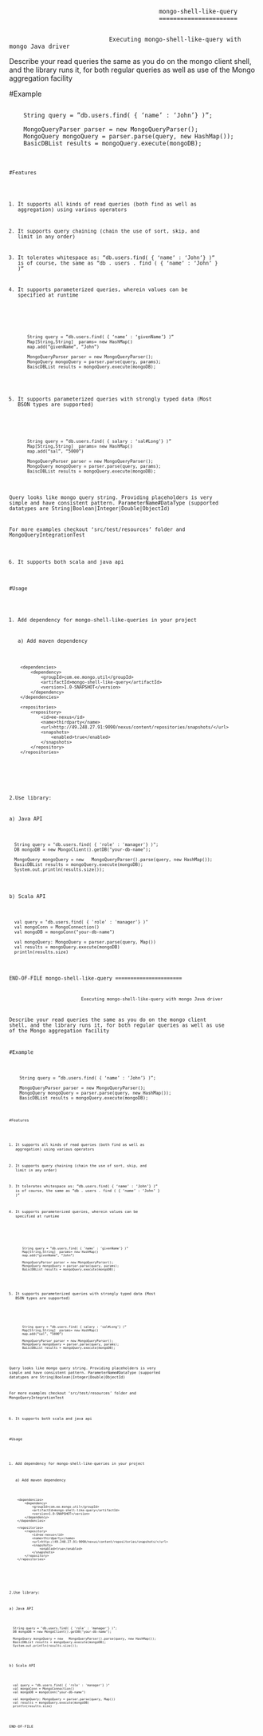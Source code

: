                                               mongo-shell-like-query
                                              ======================


                                Executing mongo-shell-like-query with mongo Java driver

Describe your read queries the same as you do on the mongo client shell, and the library runs it, for both regular queries as well as use of the Mongo aggregation facility

#Example
<pre><code>
    String query = ”db.users.find( { ‘name’ : ‘John’} )”;

    MongoQueryParser parser = new MongoQueryParser();
    MongoQuery mongoQuery = parser.parse(query, new HashMap());
    BasicDBList results = mongoQuery.execute(mongoDB);
<code></pre>
#Features

1. It supports all kinds of read queries (both find as well as aggregation) using various operators

2. It supports query chaining (chain the use of sort, skip, and limit in any order)

3. It tolerates whitespace as: ”db.users.find( { ‘name’ :   ‘John’} )” is of course, the same as 
   ”db   .   users  .  find  (  {   ‘name’   :   ‘John’   }   )”

4. It supports parameterized queries, wherein values can be specified at runtime

 <pre><code>
       String query = ”db.users.find( { ‘name’ : ‘givenName’} )”
       Map[String,String]  params= new HashMap()
       map.add(“givenName”, “John”)

       MongoQueryParser parser = new MongoQueryParser();
       MongoQuery mongoQuery = parser.parse(query, params);
       BaiscDBList results = mongoQuery.execute(mongoDB);
</code></pre>

5. It supports parameterized queries with strongly typed data (Most BSON types are supported)

 <pre><code>
       String query = ”db.users.find( { salary : ‘sal#Long’} )” 
       Map[String,String]  params= new HashMap()
       map.add(“sal”, “5000”)

       MongoQueryParser parser = new MongoQueryParser();
       MongoQuery mongoQuery = parser.parse(query, params);
       BaiscDBList results = mongoQuery.execute(mongoDB);
</code></pre>

 Query looks like mongo query string. Providing placeholders is very simple and have consistent pattern.
ParameterName#DataType (supported datatypes are String|Boolean|Integer|Double|ObjectId)

 For more examples checkout ‘src/test/resources’ folder and MongoQueryIntegrationTest

6. It supports both scala and java api 

#Usage

1. Add dependency for mongo-shell-like-queries in your project

   a) Add maven dependency

   <pre><code>
    &lt;dependencies>
        &lt;dependency>
            &lt;groupId>com.ee.mongo.util&lt;/groupId>
            &lt;artifactId>mongo-shell-like-query&lt;/artifactId>
            &lt;version>1.0-SNAPSHOT&lt;/version>
        &lt;/dependency>
    &lt;/dependencies>

    &lt;repositories>
        &lt;repository>
            &lt;id>ee-nexus&lt;/id>
            &lt;name>thirdparty&lt;/name>
            &lt;url>http://49.248.27.91:9090/nexus/content/repositories/snapshots/&lt;/url>
            &lt;snapshots>
                &lt;enabled>true&lt;/enabled>
            &lt;/snapshots>
        &lt;/repository>
    &lt;/repositories>

  </code></pre> 

2.Use library:

  a) Java API
<pre><code>
  String query = "db.users.find( { 'role' : 'manager'} )";
  DB mongoDB = new MongoClient().getDB("your-db-name");

  MongoQuery mongoQuery = new   MongoQueryParser().parse(query, new HashMap<String, String>());
  BasicDBList results = mongoQuery.execute(mongoDB);
  System.out.println(results.size());
</code></pre>
   b) Scala API
<pre><code>
  val query = "db.users.find( { 'role' : 'manager'} )"
  val mongoConn = MongoConnection()
  val mongoDB = mongoConn("your-db-name")
  
  val mongoQuery: MongoQuery = parser.parse(query, Map())
  val results = mongoQuery.execute(mongoDB)
  println(results.size)
</code></pre> 
END-OF-FILE 
                                              mongo-shell-like-query
                                              ======================


                                Executing mongo-shell-like-query with mongo Java driver

Describe your read queries the same as you do on the mongo client shell, and the library runs it, for both regular queries as well as use of the Mongo aggregation facility

#Example
<pre><code>
    String query = ”db.users.find( { ‘name’ : ‘John’} )”;

    MongoQueryParser parser = new MongoQueryParser();
    MongoQuery mongoQuery = parser.parse(query, new HashMap());
    BasicDBList results = mongoQuery.execute(mongoDB);
<code></pre>
#Features

1. It supports all kinds of read queries (both find as well as aggregation) using various operators

2. It supports query chaining (chain the use of sort, skip, and limit in any order)

3. It tolerates whitespace as: ”db.users.find( { ‘name’ :   ‘John’} )” is of course, the same as 
   ”db   .   users  .  find  (  {   ‘name’   :   ‘John’   }   )”

4. It supports parameterized queries, wherein values can be specified at runtime

 <pre><code>
       String query = ”db.users.find( { ‘name’ : ‘givenName’} )”
       Map[String,String]  params= new HashMap()
       map.add(“givenName”, “John”)

       MongoQueryParser parser = new MongoQueryParser();
       MongoQuery mongoQuery = parser.parse(query, params);
       BaiscDBList results = mongoQuery.execute(mongoDB);
</code></pre>

5. It supports parameterized queries with strongly typed data (Most BSON types are supported)

 <pre><code>
       String query = ”db.users.find( { salary : ‘sal#Long’} )” 
       Map[String,String]  params= new HashMap()
       map.add(“sal”, “5000”)

       MongoQueryParser parser = new MongoQueryParser();
       MongoQuery mongoQuery = parser.parse(query, params);
       BaiscDBList results = mongoQuery.execute(mongoDB);
</code></pre>

 Query looks like mongo query string. Providing placeholders is very simple and have consistent pattern.
ParameterName#DataType (supported datatypes are String|Boolean|Integer|Double|ObjectId)

 For more examples checkout ‘src/test/resources’ folder and MongoQueryIntegrationTest

6. It supports both scala and java api 

#Usage

1. Add dependency for mongo-shell-like-queries in your project

   a) Add maven dependency

   <pre><code>
    &lt;dependencies>
        &lt;dependency>
            &lt;groupId>com.ee.mongo.util&lt;/groupId>
            &lt;artifactId>mongo-shell-like-query&lt;/artifactId>
            &lt;version>1.0-SNAPSHOT&lt;/version>
        &lt;/dependency>
    &lt;/dependencies>

    &lt;repositories>
        &lt;repository>
            &lt;id>ee-nexus&lt;/id>
            &lt;name>thirdparty&lt;/name>
            &lt;url>http://49.248.27.91:9090/nexus/content/repositories/snapshots/&lt;/url>
            &lt;snapshots>
                &lt;enabled>true&lt;/enabled>
            &lt;/snapshots>
        &lt;/repository>
    &lt;/repositories>

  </code></pre> 

2.Use library:

  a) Java API
<pre><code>
  String query = "db.users.find( { 'role' : 'manager'} )";
  DB mongoDB = new MongoClient().getDB("your-db-name");

  MongoQuery mongoQuery = new   MongoQueryParser().parse(query, new HashMap<String, String>());
  BasicDBList results = mongoQuery.execute(mongoDB);
  System.out.println(results.size());
</code></pre>
   b) Scala API
<pre><code>
  val query = "db.users.find( { 'role' : 'manager'} )"
  val mongoConn = MongoConnection()
  val mongoDB = mongoConn("your-db-name")
  
  val mongoQuery: MongoQuery = parser.parse(query, Map())
  val results = mongoQuery.execute(mongoDB)
  println(results.size)
</code></pre> 
END-OF-FILE 
